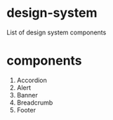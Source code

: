 # design-system
List of design system components

# components

1. Accordion
2. Alert
3. Banner
4. Breadcrumb
5. Footer